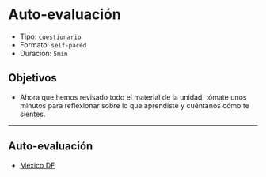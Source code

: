 # Auto-evaluación

- Tipo: `cuestionario`
- Formato: `self-paced`
- Duración: `5min`

## Objetivos

- Ahora que hemos revisado todo el material de la unidad, tómate unos minutos
  para reflexionar sobre lo que aprendiste y cuéntanos cómo te sientes.

***

## Auto-evaluación

- [México DF](https://goo.gl/forms/pJXC9k0A4A4wl8Q93)
